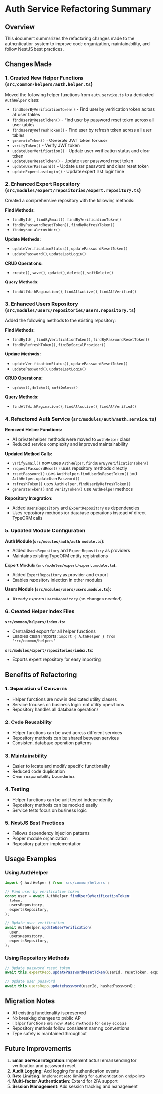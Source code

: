 # Auth Service Refactoring Summary

## Overview

This document summarizes the refactoring changes made to the authentication system to improve code organization, maintainability, and follow NestJS best practices.

## Changes Made

### 1. Created New Helper Functions (`src/common/helpers/auth.helper.ts`)

Moved the following helper functions from `auth.service.ts` to a dedicated `AuthHelper` class:

- `findUserByVerificationToken()` - Find user by verification token across all user tables
- `findUserByResetToken()` - Find user by password reset token across all user tables
- `findUserByRefreshToken()` - Find user by refresh token across all user tables
- `generateToken()` - Generate JWT token for user
- `verifyToken()` - Verify JWT token
- `updateUserVerification()` - Update user verification status and clear token
- `updateUserResetToken()` - Update user password reset token
- `updateUserPassword()` - Update user password and clear reset token
- `updateExpertLastLogin()` - Update expert last login time

### 2. Enhanced Expert Repository (`src/modules/expert/repositories/expert.repository.ts`)

Created a comprehensive repository with the following methods:

**Find Methods:**

- `findById()`, `findByEmail()`, `findByVerificationToken()`
- `findByPasswordResetToken()`, `findByRefreshToken()`
- `findBySocialProvider()`

**Update Methods:**

- `updateVerificationStatus()`, `updatePasswordResetToken()`
- `updatePassword()`, `updateLastLogin()`

**CRUD Operations:**

- `create()`, `save()`, `update()`, `delete()`, `softDelete()`

**Query Methods:**

- `findAllWithPagination()`, `findAllActive()`, `findAllVerified()`

### 3. Enhanced Users Repository (`src/modules/users/repositories/users.repository.ts`)

Added the following methods to the existing repository:

**Find Methods:**

- `findById()`, `findByVerificationToken()`, `findByPasswordResetToken()`
- `findByRefreshToken()`, `findBySocialProvider()`

**Update Methods:**

- `updateVerificationStatus()`, `updatePasswordResetToken()`
- `updatePassword()`, `updateLastLogin()`

**CRUD Operations:**

- `update()`, `delete()`, `softDelete()`

**Query Methods:**

- `findAllWithPagination()`, `findAllActive()`, `findAllVerified()`

### 4. Refactored Auth Service (`src/modules/auth/auth.service.ts`)

**Removed Helper Functions:**

- All private helper methods were moved to `AuthHelper` class
- Reduced service complexity and improved maintainability

**Updated Method Calls:**

- `verifyEmail()` now uses `AuthHelper.findUserByVerificationToken()`
- `requestPasswordReset()` uses repository methods directly
- `resetPassword()` uses `AuthHelper.findUserByResetToken()` and `AuthHelper.updateUserPassword()`
- `refreshToken()` uses `AuthHelper.findUserByRefreshToken()`
- `generateToken()` and `verifyToken()` use `AuthHelper` methods

**Repository Integration:**

- Added `UsersRepository` and `ExpertRepository` as dependencies
- Uses repository methods for database operations instead of direct TypeORM calls

### 5. Updated Module Configuration

**Auth Module (`src/modules/auth/auth.module.ts`):**

- Added `UsersRepository` and `ExpertRepository` as providers
- Maintains existing TypeORM entity registrations

**Expert Module (`src/modules/expert/expert.module.ts`):**

- Added `ExpertRepository` as provider and export
- Enables repository injection in other modules

**Users Module (`src/modules/users/users.module.ts`):**

- Already exports `UsersRepository` (no changes needed)

### 6. Created Helper Index Files

**`src/common/helpers/index.ts`:**

- Centralized export for all helper functions
- Enables clean imports: `import { AuthHelper } from 'src/common/helpers'`

**`src/modules/expert/repositories/index.ts`:**

- Exports expert repository for easy importing

## Benefits of Refactoring

### 1. **Separation of Concerns**

- Helper functions are now in dedicated utility classes
- Service focuses on business logic, not utility operations
- Repository handles all database operations

### 2. **Code Reusability**

- Helper functions can be used across different services
- Repository methods can be shared between services
- Consistent database operation patterns

### 3. **Maintainability**

- Easier to locate and modify specific functionality
- Reduced code duplication
- Clear responsibility boundaries

### 4. **Testing**

- Helper functions can be unit tested independently
- Repository methods can be mocked easily
- Service tests focus on business logic

### 5. **NestJS Best Practices**

- Follows dependency injection patterns
- Proper module organization
- Repository pattern implementation

## Usage Examples

### Using AuthHelper

```typescript
import { AuthHelper } from 'src/common/helpers';

// Find user by verification token
const user = await AuthHelper.findUserByVerificationToken(
  token,
  usersRepository,
  expertsRepository,
);

// Update user verification
await AuthHelper.updateUserVerification(
  user,
  usersRepository,
  expertsRepository,
);
```

### Using Repository Methods

```typescript
// Update password reset token
await this.expertRepo.updatePasswordResetToken(userId, resetToken, expiresAt);

// Update user password
await this.usersRepo.updatePassword(userId, hashedPassword);
```

## Migration Notes

- All existing functionality is preserved
- No breaking changes to public API
- Helper functions are now static methods for easy access
- Repository methods follow consistent naming conventions
- Type safety is maintained throughout

## Future Improvements

1. **Email Service Integration**: Implement actual email sending for verification and password reset
2. **Audit Logging**: Add logging for authentication events
3. **Rate Limiting**: Implement rate limiting for authentication endpoints
4. **Multi-factor Authentication**: Extend for 2FA support
5. **Session Management**: Add session tracking and management
